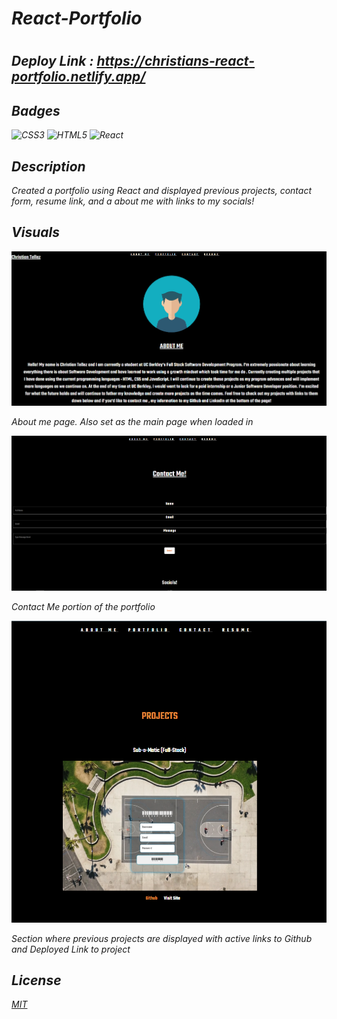 # <em> React-Portfolio
#
## Deploy Link : https://christians-react-portfolio.netlify.app/


## Badges
![CSS3](https://img.shields.io/badge/css3-%231572B6.svg?style=for-the-badge&logo=css3&logoColor=white)
![HTML5](https://img.shields.io/badge/html5-%23E34F26.svg?style=for-the-badge&logo=html5&logoColor=white)
![React](https://img.shields.io/badge/react-%2320232a.svg?style=for-the-badge&logo=react&logoColor=%2361DAFB)

## <em> Description
Created a portfolio using React and displayed previous projects, contact form, resume link, and a about me with links to my socials!
## <em>Visuals
![contact](./src/img/1.1.png)
<p>About me page. Also set as the main page when loaded in


![contact](./src/img/2.2.png)
<p> Contact Me portion of the portfolio


![contact](./src/img/3.3.png)
<p> Section where previous projects are displayed with active links to Github and Deployed Link to project

## <em> License
[MIT](./license.md)